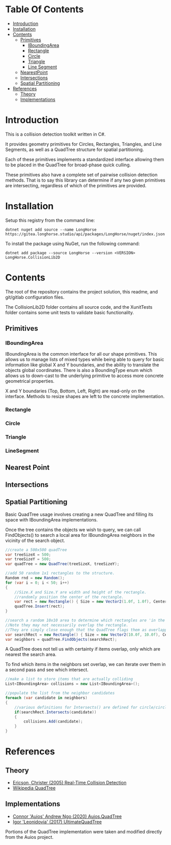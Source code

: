 # Table Of Contents
- [Introduction](#introduction)
- [Installation](#installation)
- [Contents](#contents)
	- [Primitives](#primitives)
		- [IBoundingArea](#bounding)
		- [Rectangle](#rectangle)
		- [Circle](#circle)
		- [Triangle](#triangle)
		- [Line Segment](#line)
	- [NearestPoint](#nearest)
	- [Intersections](#intersections)
	- [Spatial Partitioning](#partitioning)
- [References](#references)
	- [Theory](#theory)
	- [Implementations](#implementations)

# <a id="introduction"></a>Introduction 

This is a collision detection toolkit written in C#.

It provides geometry primitives for Circles, Rectangles, Triangles, and Line Segments, as well as a QuadTree structure for spatial partitioning.

Each of these primitives implements a standardized interface allowing them to be placed in the QuadTree for broad-phase quick culling.

These primitives also have a complete set of pairwise collision detection methods. That is to say this library can determine if any two given primitives are intersecting, regardless of which of the primitives are provided.

# <a id="installation"></a>Installation 

Setup this registry from the command line:
```
dotnet nuget add source --name LongHorse https://gitea.longhorse.studio/api/packages/LongHorse/nuget/index.json
```
To install the package using NuGet, run the following command:
```
dotnet add package --source LongHorse --version <VERSION> LongHorse.CollisionLib2D
```
# <a id="contents"></a>Contents

The root of the repository contains the project solution, this readme, and git/gitlab configuration files.

The CollisionLib2D folder contains all source code, and the XunitTests folder contains some unit tests to validate basic functionality.

## <a id="primitives"></a>Primitives

### <a id="bounding"></a>IBoundingArea

IBoundingArea is the common interface for all our shape primitives. This allows us to manage lists of mixed types while being able to query for basic information like global X and Y boundaries, and the ability to translate the objects global coordinates. There is also a BoundingType enum which allows us to down-cast to the underlying primitive to access more concrete geometrical properties.

X and Y boundaries (Top, Bottom, Left, Right) are read-only on the interface. Methods to resize shapes are left to the concrete implementation.

### <a id="rectangle"></a>Rectangle

### <a id="circle"></a>Circle

### <a id="triangle"></a>Triangle

### <a id="line"></a>LineSegment

## <a id="nearest"></a>Nearest Point

## <a id="intersections"></a>Intersections

## <a id="partitioning"></a>Spatial Partitioning

Basic QuadTree usage involves creating a new QuadTree and filling its space with IBoundingArea implementations.

Once the tree contains the objects we wish to query, we can call FindObjects() to search a local area for IBoundingArea neighbors in the vicinity of the search object.

```csharp
//create a 500x500 quadTree
var treeSizeX = 500;
var treeSizeY = 500;
var quadTree = new QuadTree(treeSizeX, treeSizeY);

//add 50 random 1x1 rectangles to the structure.
Random rnd = new Random();
for (var i = 0; i < 50; i++)
{
	//Size.X and Size.Y are width and height of the rectangle.
	//randomly position the center of the rectangle.
	var rect = new Rectangle() { Size = new Vector2(1.0f, 1.0f), Center = new Vector2(rnd.Next(0,500), rnd.Next(0,500)) };
	quadTree.Insert(rect);
}

//search a random 10x10 area to determine which rectangles are 'in the neighborhood' of the search area.
//Note they may not necessarily overlap the rectangle. 
//They are simply close enough that the QuadTree flags them as overlapping candidates.
var searchRect = new Rectangle() { Size = new Vector2(10.0f, 10.0f), Center = new Vector2(rnd.Next(0,500), rnd.Next(0,500))};
var neighbors = quadTree.FindObjects(searchRect);
```

A QuadTree does not tell us with certainty if items overlap, only which are nearest the search area.

To find which items in the neighbors set overlap, we can iterate over them in a second pass and see which intersect.

```csharp
//make a list to store items that are actually colliding
List<IBoundingArea> collisions = new List<IBoundingArea>();

//populate the list from the neighbor candidates
foreach (var candidate in neighbors)
{
	//various definitions for Intersects() are defined for circle/circle, rect/rect, rect/circle, and circle/rect.
	if(searchRect.Intersects(candidate))
	{
		collisions.Add(candidate);
	}
}
```

# <a id="references"></a> References 

## <a id="theory"></a> Theory
- [Ericson, Christer (2005) Real-Time Collision Detection](http://www.r-5.org/files/books/computers/algo-list/realtime-3d/Christer_Ericson-Real-Time_Collision_Detection-EN.pdf)
- [Wikipedia QuadTree](https://en.wikipedia.org/wiki/Quadtree)

## <a id="implementations"></a> Implementations
- [Connor 'Auios' Andrew Ngo (2020) Auios.QuadTree](https://github.com/Auios/Auios.QuadTree)
- [Igor 'Leonidovia' (2017) UltimateQuadTree](https://github.com/leonidovia/UltimateQuadTree)

Portions of the QuadTree implementation were taken and modified directly from the Auios project.